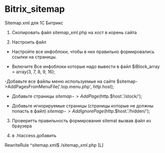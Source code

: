 # Bitrix_sitemap
Sitemap.xml для 1С Битрикс

1) Скопировать файл sitemap_xml.php на хост в корень сайта

2) Настроить файл
   
- Настройте все инфоблоки, чтобы в них правильно формировались ссылки на страницы.
   
- Включите Все инфоблоки которые надо вывести в файл
$iBlock_array = array(3, 7, 8, 9, 16);
   
-Добавьте все файлы меню используемые на сайте
    $sitemap->AddPagesFromMenuFile('.top.menu.php', $http.$host); 
    
- Добавьте страницы
$sitemap->AddPage($http.$host.'/stock/');
   
- Добавьте игнорируемые страницы (страницы которые не должны попасть в файл)
$sitemap->AddIgnorePage($http.$host.'/hidden/');


3) Проверитть правильность формирования sitemat вызвав файл из браузера

4) в .htaccess добавить

  RewriteRule ^sitemap\.xml$ /sitemap_xml.php [L] 
